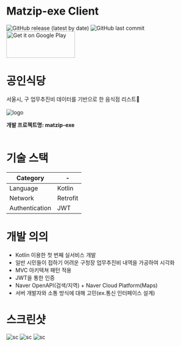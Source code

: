 # Matzip-exe Client
![GitHub release (latest by date)](https://img.shields.io/github/v/release/matzip-exe/Client)
![GitHub last commit](https://img.shields.io/github/last-commit/matzip-exe/Client)
<br>
<a href='https://play.google.com/store/apps/details?id=com.team_no_yes.matzip_exe'><img alt='Get it on Google Play' src='https://play.google.com/intl/en_us/badges/images/generic/en_badge_web_generic.png' height="70" width="180"/></a>

# 공인식당
서울시, 구 업무추진비 데이터를 기반으로 한 음식점 리스트🍱
<br><br>
![logo](https://user-images.githubusercontent.com/37128456/98647231-ee3d3080-2377-11eb-918e-3b40118a2892.png)

**개발 프로젝트명: matzip-exe**
<br><br>

# 기술 스택

|Category| - |
| --- | --- |
|Language|Kotlin|
|Network|Retrofit|
|Authentication|JWT|


# 개발 의의
 * Kotlin 이용한 첫 번째 실서비스 개발
 * 일반 시민들이 접하기 어려운 구청장 업무추진비 내역을 가공하여 시각화
 * MVC 아키텍쳐 패턴 적용
 * JWT을 통한 인증
 * Naver OpenAPI(검색/지역) + Naver Cloud Platform(Maps)
 * 서버 개발자와 소통 방식에 대해 고민(ex.통신 인터페이스 설계)


# 스크린샷

![sc](https://lh3.googleusercontent.com/MKt5jujL8hj5nnkJUjLsliP9vYtyhuvQ9da-ybjMGSh20aX4oWdY1gEBB3dhcFPMf3A4=w720-h310-rw)
![sc](https://lh3.googleusercontent.com/FWoun1XCn3ywq_qwLIidXlel9cGbx4Gq3vNbonAB-Z7bvQIwA1b18TKn4UdIDbFixbI=w720-h310-rw)
![sc](https://lh3.googleusercontent.com/fTXLWBhgcbbwiugsj8XBS9_7rxL3Fk0xN1hhMi_MsNZUIFDrAd4TwS0_GuJfuSw4mQ=w720-h310-rw)
